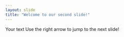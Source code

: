 ```yaml
---
layout: slide
title: "Welcome to our second slide!"
---
```

Your text
Use the right arrow to jump to the next slide!
